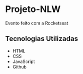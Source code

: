 # Projeto-NLW
Evento feito com a Rocketseat

## Tecnologias Utilizadas

- HTML
- CSS
- JavaScript
- Github